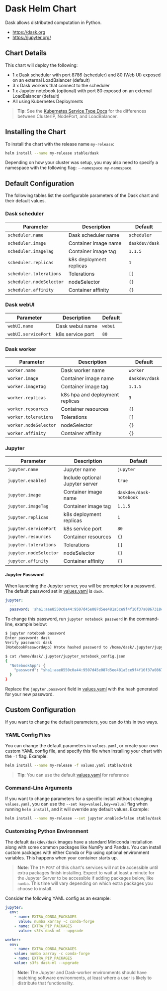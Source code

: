 # Dask Helm Chart

Dask allows distributed computation in Python.

- <https://dask.org>
- <https://jupyter.org/>

## Chart Details

This chart will deploy the following:

- 1 x Dask scheduler with port 8786 (scheduler) and 80 (Web UI) exposed on an external LoadBalancer (default)
- 3 x Dask workers that connect to the scheduler
- 1 x Jupyter notebook (optional) with port 80 exposed on an external LoadBalancer (default)
- All using Kubernetes Deployments

> **Tip**: See the [Kubernetes Service Type Docs](https://kubernetes.io/docs/concepts/services-networking/service/#publishing-services-service-types)
for the differences between ClusterIP, NodePort, and LoadBalancer.

## Installing the Chart

To install the chart with the release name `my-release`:

```bash
helm install --name my-release stable/dask
```

Depending on how your cluster was setup, you may also need to specify
a namespace with the following flag: `--namespace my-namespace`.

## Default Configuration

The following tables list the configurable parameters of the Dask chart and
their default values.

### Dask scheduler

| Parameter                  | Description              | Default          |
| -------------------------- | -------------------------| -----------------|
| `scheduler.name`           | Dask scheduler name      | `scheduler`      |
| `scheduler.image`          | Container image name     | `daskdev/dask`   |
| `scheduler.imageTag`       | Container image tag      | `1.1.5`          |
| `scheduler.replicas`       | k8s deployment replicas  | `1`              |
| `scheduler.tolerations`    | Tolerations              | `[]`             |
| `scheduler.nodeSelector`   | nodeSelector             | `{}`             |
| `scheduler.affinity`       | Container affinity       | `{}`             |

### Dask webUI

| Parameter             | Description       | Default   |
|-----------------------|-------------------|-----------|
| `webUI.name`          | Dask webui name   | `webui`   |
| `webUI.servicePort`   | k8s service port  | `80`      |

### Dask worker

| Parameter                    | Description                      | Default        |
| -----------------------      | ---------------------------------| ---------------|
| `worker.name`                | Dask worker name                 | `worker`       |
| `worker.image`               | Container image name             | `daskdev/dask` |
| `worker.imageTag`            | Container image tag              | `1.1.5`        |
| `worker.replicas`            | k8s hpa and deployment replicas  | `3`            |
| `worker.resources`           | Container resources              | `{}`           |
| `worker.tolerations`         | Tolerations                      | `[]`           |
| `worker.nodeSelector`        | nodeSelector                     | `{}`           |
| `worker.affinity`            | Container affinity               | `{}`           |

### Jupyter

| Parameter               | Description                      | Default                  |
|-------------------------|----------------------------------|--------------------------|
| `jupyter.name`          | Jupyter name                     | `jupyter`                |
| `jupyter.enabled`       | Include optional Jupyter server  | `true`                   |
| `jupyter.image`         | Container image name             | `daskdev/dask-notebook`  |
| `jupyter.imageTag`      | Container image tag              | `1.1.5`                  |
| `jupyter.replicas`      | k8s deployment replicas          | `1`                      |
| `jupyter.servicePort`   | k8s service port                 | `80`                     |
| `jupyter.resources`     | Container resources              | `{}`                     |
| `jupyter.tolerations`   | Tolerations                      | `[]`                     |
| `jupyter.nodeSelector`  | nodeSelector                     | `{}`                     |
| `jupyter.affinity`      | Container affinity               | `{}`                     |

#### Jupyter Password

When launching the Jupyter server, you will be prompted for a password. The
default password set in [values.yaml](values.yaml) is `dask`.

```yaml
jupyter:
  ...
  password: 'sha1:aae8550c0a44:9507d45e087d5ee481a5ce9f4f16f37a0867318c' # 'dask'
```

To change this password, run `jupyter notebook password` in the command-line,
example below:

```bash
$ jupyter notebook password
Enter password: dask
Verify password: dask
[NotebookPasswordApp] Wrote hashed password to /home/dask/.jupyter/jupyter_notebook_config.json

$ cat /home/dask/.jupyter/jupyter_notebook_config.json
{
  "NotebookApp": {
    "password": "sha1:aae8550c0a44:9507d45e087d5ee481a5ce9f4f16f37a0867318c"
  }
}
```

Replace the `jupyter.password` field in [values.yaml](values.yaml) with the
hash generated for your new password.

## Custom Configuration

If you want to change the default parameters, you can do this in two ways.

### YAML Config Files

You can change the default parameters in `values.yaml`, or create your own
custom YAML config file, and specify this file when installing your chart with
the `-f` flag. Example:

```bash
helm install --name my-release -f values.yaml stable/dask
```

> **Tip**: You can use the default [values.yaml](values.yaml) for reference

### Command-Line Arguments

If you want to change parameters for a specific install without changing
`values.yaml`, you can use the `--set key=value[,key=value]` flag when running
`helm install`, and it will override any default values. Example:

```bash
helm install --name my-release --set jupyter.enabled=false stable/dask
```

### Customizing Python Environment

The default `daskdev/dask` images have a standard Miniconda installation along
with some common packages like NumPy and Pandas.  You can install custom packages
with either Conda or Pip using optional environment variables.  This happens
when your container starts up.  

> **Note**: The `IP:PORT` of this chart's services will not be accessible until
extra packages finish installing. Expect to wait at least a minute for the
Jupyter Server to be accessible if adding packages below, like `numba`. This
time will vary depending on which extra packages you choose to install.

Consider the following YAML config as an example:

```yaml
jupyter:
  env:
    - name: EXTRA_CONDA_PACKAGES
      value: numba xarray -c conda-forge
    - name: EXTRA_PIP_PACKAGES
      value: s3fs dask-ml --upgrade

worker:
  env:
    - name: EXTRA_CONDA_PACKAGES
    value: numba xarray -c conda-forge
    - name: EXTRA_PIP_PACKAGES
    value: s3fs dask-ml --upgrade
```

> **Note**: The Jupyter and Dask-worker environments should have matching
software environments, at least where a user is likely to distribute that
functionality.
